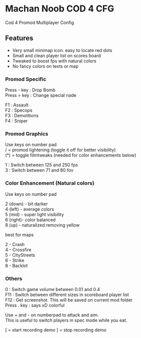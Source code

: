 # Machan Noob COD 4 CFG  
Cod 4 Promod Multiplayer Config  

## Features  

- Very small minimap icon. easy to locate red dots  
- Small and clean player list on scores board  
- Tweaked to boost fps with natural colors  
- No fancy colors on texts or map  

### Promod Specific  

Press - key : Drop Bomb  
Press = key : Change special nade  

F1 : Assault  
F2 : Specops  
F3 : Demolitions  
F4 : Sniper  

### Promod Graphics  
Use keys on number pad  
/ = promod lightening (toggle it off for better visibility)  
(*) = toggle filmtweaks (needed for color enhancements below)  

1 : Switch between 125 and 250 fps  
3 : Switch between 71 and 80 fov  

### Color Enhancement (Natural colors)  
Use keys on number pad  

2 (down) - bit darker  
4 (left) - average colors  
5 (mid)  - super light visibility  
6 (right)- color balanced  
8 (up)   - naturalized removing yellow  

best for maps  

2 - Crash  
4 - Crossfire  
5 - CityStreets  
6 - Strike  
8 - Backlot  

### Others  

0 : Switch game volume between 0.01 and 0.4  
F11 : Switch between different sizes in scoreboard player list  
F12 : Get screenshot. This will be saved on current mod folder  
Press . key : says xD colorful  

Use + and - on numberpad to attack and aim.  
This is useful to switch players in spec mode while you eat.  
  
[ = start recording demo
] = stop recording demo
